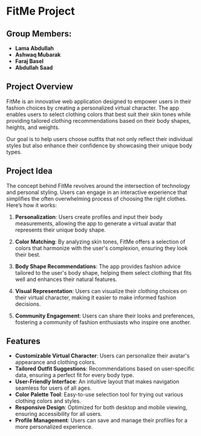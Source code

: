 
# FitMe Project

## Group Members:
- **Lama Abdullah**
- **Ashwaq Mubarak**
- **Faraj Basel**
- **Abdullah Saad**

## Project Overview
FitMe is an innovative web application designed to empower users in their fashion choices by creating a personalized virtual character. The app enables users to select clothing colors that best suit their skin tones while providing tailored clothing recommendations based on their body shapes, heights, and weights. 

Our goal is to help users choose outfits that not only reflect their individual styles but also enhance their confidence by showcasing their unique body types.

## Project Idea
The concept behind FitMe revolves around the intersection of technology and personal styling. Users can engage in an interactive experience that simplifies the often overwhelming process of choosing the right clothes. Here’s how it works:

1. **Personalization**: Users create profiles and input their body measurements, allowing the app to generate a virtual avatar that represents their unique body shape.
   
2. **Color Matching**: By analyzing skin tones, FitMe offers a selection of colors that harmonize with the user's complexion, ensuring they look their best.

3. **Body Shape Recommendations**: The app provides fashion advice tailored to the user's body shape, helping them select clothing that fits well and enhances their natural features.

4. **Visual Representation**: Users can visualize their clothing choices on their virtual character, making it easier to make informed fashion decisions.

5. **Community Engagement**: Users can share their looks and preferences, fostering a community of fashion enthusiasts who inspire one another.

## Features
- **Customizable Virtual Character**: Users can personalize their avatar's appearance and clothing colors.
- **Tailored Outfit Suggestions**: Recommendations based on user-specific data, ensuring a perfect fit for every body type.
- **User-Friendly Interface**: An intuitive layout that makes navigation seamless for users of all ages.
- **Color Palette Tool**: Easy-to-use selection tool for trying out various clothing colors and styles.
- **Responsive Design**: Optimized for both desktop and mobile viewing, ensuring accessibility for all users.
- **Profile Management**: Users can save and manage their profiles for a more personalized experience.

